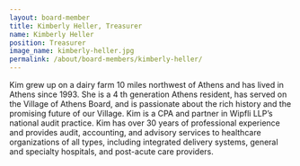 ```yaml
---
layout: board-member
title: Kimberly Heller, Treasurer
name: Kimberly Heller
position: Treasurer
image_name: kimberly-heller.jpg
permalink: /about/board-members/kimberly-heller/
---
```


Kim grew up on a dairy farm 10 miles northwest of Athens and has lived in Athens since 1993. She is a 4 th generation Athens resident, has served on the Village of Athens Board, and is passionate about the rich history and the promising future of our Village. Kim is a CPA and partner in Wipfli LLP’s national audit practice. Kim has over 30 years of professional experience and provides audit, accounting, and advisory services to healthcare organizations of all types, including integrated delivery systems, general and specialty hospitals, and post-acute care providers.
